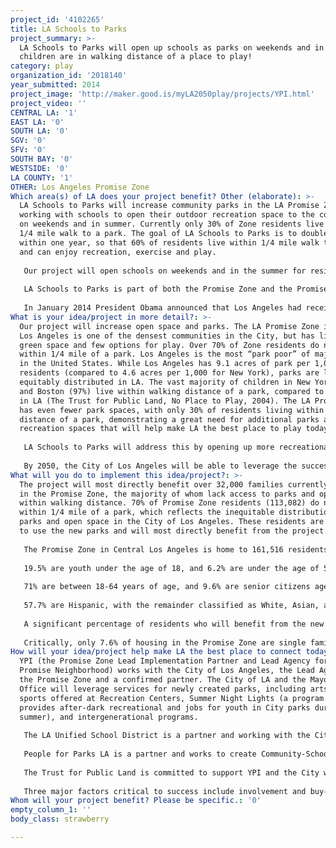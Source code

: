 ```yaml
---
project_id: '4102265'
title: LA Schools to Parks
project_summary: >-
  LA Schools to Parks will open up schools as parks on weekends and in summer so
  children are in walking distance of a place to play!
category: play
organization_id: '2018140'
year_submitted: 2014
project_image: 'http://maker.good.is/myLA2050play/projects/YPI.html'
project_video: ''
CENTRAL LA: '1'
EAST LA: '0'
SOUTH LA: '0'
SGV: '0'
SFV: '0'
SOUTH BAY: '0'
WESTSIDE: '0'
LA COUNTY: '1'
OTHER: Los Angeles Promise Zone
Which area(s) of LA does your project benefit? Other (elaborate): >-
  LA Schools to Parks will increase community parks in the LA Promise Zone by
  working with schools to open their outdoor recreation space to the community
  on weekends and in summer. Currently only 30% of Zone residents live within
  1/4 mile walk to a park. The goal of LA Schools to Parks is to double this
  within one year, so that 60% of residents live within 1/4 mile walk to a park
  and can enjoy recreation, exercise and play. 
   
   Our project will open schools on weekends and in the summer for residents, while offering recreation programs in the parks through partnerships with community groups, the City of LA Recreation and Parks, and LAUSD. Our analysis of existing parks in the Promise Zone shows that transforming just 12 schools into parks would double the percentage of residents within 1/4 mile of a park to 60% of residents. To accomplish this, we partner with residents and school leaders in neighborhood visioning sessions in the first six months of the grant to finalize school locations and identify recreation and play activities that should be offered at each park. Then we will solidify agreements with the District and schools, recruit partners to offer activities and open the parks for public use.
   
   LA Schools to Parks is part of both the Promise Zone and the Promise Neighborhood, which is exciting because these programs will bring existing fitness/recreation activities and coordination with broader neighborhood revitalization efforts in this community. 
   
   In January 2014 President Obama announced that Los Angeles had received one of only five Promise Zone designations, with the goal of revitalizing high-poverty communities through potential tax incentives and receiving extra points on federal grant applications for funding. The LA Promise Zone has over 80 public and private partners, with YPI as the Lead Implementation Partner. YPI is also Lead Agency for the LA Promise Neighborhood (LAPN) in the Hollywood area of the Zone. LAPN in Hollywood is working with seven schools to provide a continuum of cradle to college and career services to help students graduate high school college and career ready. Four of these campuses are strong candidates for transforming into weekend/summer parks, as YPI's existing funding will provide recreation activities at these times. All of these resources will help us achieve our goal of opening up 12 more parks and helping LA residents to be healthy and play in safe spaces.
What is your idea/project in more detail?: >-
  Our project will increase open space and parks. The LA Promise Zone in Central
  Los Angeles is one of the densest communities in the City, but has little
  green space and few options for play. Over 70% of Zone residents do not live
  within 1/4 mile of a park. Los Angeles is the most “park poor” of major cities
  in the United States. While Los Angeles has 9.1 acres of park per 1,000
  residents (compared to 4.6 acres per 1,000 for New York), parks are less
  equitably distributed in LA. The vast majority of children in New York (91%)
  and Boston (97%) live within walking distance of a park, compared to only 33%
  in LA (The Trust for Public Land, No Place to Play, 2004). The LA Promise Zone
  has even fewer park spaces, with only 30% of residents living within walking
  distance of a park, demonstrating a great need for additional parks and
  recreation spaces that will help make LA the best place to play today.
   
   LA Schools to Parks will address this by opening up more recreational spaces within walking distance of residents for play, recreation, and community involvement. LA Mayor Eric Garcetti has a goal that every resident should be able to walk to a park. Given the lack of affordable properties in central LA, YPI offers a feasible way to accomplish this goal - opening school playgrounds on the weekends and during the summer, rather than trying to develop and open expensive new parks. LA Schools to Parks will work to double the number of residents within walking distance of a recreational space and park by 2015. In addition, LA Schools to Parks will fundraise and work with schools long term to convert any concrete recreational spaces into increased green space.
   
   By 2050, the City of Los Angeles will be able to leverage the success of LA Schools to Parks to meet Mayor Garcetti’s goal. The Promise Zone, with its partnerships, defined collaborative structure, and ongoing initiatives, offers the ideal laboratory to implement LA Schools to Parks. The success here will provide the springboard needed to extend this model of cooperation and grassroots change to the entire City, so that by 2050, over 90% of residents will be within walking distance to a park, and Los Angeles will be known among large cities for its extensive -- and equitable -- reach of open space and parks.
What will you do to implement this idea/project?: >-
  The project will most directly benefit over 32,000 families currently living
  in the Promise Zone, the majority of whom lack access to parks and open space
  within walking distance. 70% of Promise Zone residents (113,082) do not live
  within 1/4 mile of a park, which reflects the inequitable distribution of
  parks and open space in the City of Los Angeles. These residents are expected
  to use the new parks and will most directly benefit from the project.
   
   The Promise Zone in Central Los Angeles is home to 161,516 residents. These residents are the direct beneficiaries of the LA Schools to Parks project. Promise Zone residents experience high levels of need and are very diverse, as demonstrated by the following characteristics. 
   
   19.5% are youth under the age of 18, and 6.2% are under the age of 5. 
   
   71% are between 18-64 years of age, and 9.6% are senior citizens age 65 and older. 
   
   57.7% are Hispanic, with the remainder classified as White, Asian, and African American. 
   
   A significant percentage of residents who will benefit from the new parks are low income. 34.9% are below the poverty line, a much higher percentage than for Los Angeles as a whole (20.2%). 72.8% of households in the Promise Zone make less than $50,000 per year (compared to 42% of households in California). (American Community Survey (ACS) 2007-11 and 2008-12).
   
   Critically, only 7.6% of housing in the Promise Zone are single family homes, while 90.3% are apartment complexes that typically lack a backyard for play or recreation (compared to 28.3% of all California housing being apartments) (ACS 2008-12). The need for parks and open space is particularly critical for families in the Promise Zone, which, as discussed earlier, live in one of the densest communities in Los Angeles. Moreover, this part of LA is located at a significant distance from most of the larger park systems that Los Angeles has to offer, such as the Santa Monica Mountains National Recreation Area or Angeles National Forest.
How will your idea/project help make LA the best place to connect today? In LA2050?: >-
  YPI (the Promise Zone Lead Implementation Partner and Lead Agency for the LA
  Promise Neighborhood) works with the City of Los Angeles, the Lead Agency for
  the Promise Zone and a confirmed partner. The City of LA and the Mayor’s
  Office will leverage services for newly created parks, including arts and
  sports offered at Recreation Centers, Summer Night Lights (a program that
  provides after-dark recreational and jobs for youth in City parks during
  summer), and intergenerational programs.
   
   The LA Unified School District is a partner and working with the City and YPI to transform Promise Zone schools into full-fledged community schools to support academic achievement and family stability. They have worked with People for Parks to establish a Memorandum of Understanding to streamline creation of new parks at schools, while the LAUSD School Police will partner to support safety in the parks.
   
   People for Parks LA is a partner and works to create Community-School Parks that offer open space and grass with recreational activities in LAUSD schools. They offer a grassroots incubator training program and a Fast Track Permit Process with the school district.
   
   The Trust for Public Land is committed to support YPI and the City while building on similar programs like the NYC Schoolyards to Playgrounds Initiative, which has designed and built over 180 green playgrounds since 1996. The Trust for Public Land is a founding partner in the Promise Zone and works to lead park and open space development in the Zone. 
   
   Three major factors critical to success include involvement and buy-in of residents. Without this, this project cannot and will not happen. They will participate through neighborhood visioning, incubator training, and volunteering to ensure that parks are great locations for fun and play. Secondly, involvement of partners is vital. Without effective buy-in of the City of LA and the Recreation and Parks Department, and the support of LAUSD and schools, the project will not succeed. Finally, best practices offered by YPI and partners in opening schools as public parks and in providing collaborative services for residents are critical- this includes experience YPI has in building community involvement, experience People for Parks has in opening schools and parks, and components already in place to make this happen- Fast Track permitting, approval procedures, and services provided by the City in the Recreation and Parks Department.
Whom will your project benefit? Please be specific.: '0'
empty_column_1: ''
body_class: strawberry

---
```


